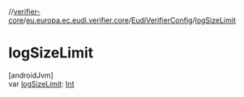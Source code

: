 //[verifier-core](../../../index.md)/[eu.europa.ec.eudi.verifier.core](../index.md)/[EudiVerifierConfig](index.md)/[logSizeLimit](log-size-limit.md)

# logSizeLimit

[androidJvm]\
var [logSizeLimit](log-size-limit.md): [Int](https://kotlinlang.org/api/latest/jvm/stdlib/kotlin-stdlib/kotlin/-int/index.html)
